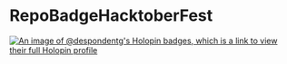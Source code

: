 # RepoBadgeHacktoberFest
[![An image of @despondentg's Holopin badges, which is a link to view their full Holopin profile](https://holopin.me/despondentg)](https://holopin.io/@despondentg)
